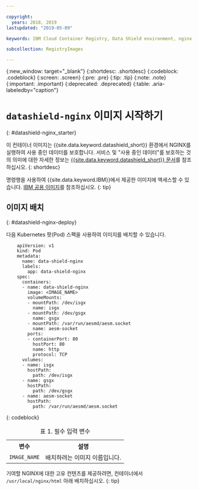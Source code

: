```yaml
---

copyright:
  years: 2018, 2019
lastupdated: "2019-05-09"

keywords: IBM Cloud Container Registry, Data Shield environment, nginx image, container image, public image, data in use, memory encryption, intel sgx, fortanix,

subcollection: RegistryImages

---
```


{:new_window: target="_blank"}
{:shortdesc: .shortdesc}
{:codeblock: .codeblock}
{:screen: .screen}
{:pre: .pre}
{:tip: .tip}
{:note: .note}
{:important: .important}
{:deprecated: .deprecated}
{:table: .aria-labeledby="caption"}

# `datashield-nginx` 이미지 시작하기
{: #datashield-nginx_starter}

이 컨테이너 이미지는 {{site.data.keyword.datashield_short}} 환경에서 NGINX를 실행하여 사용 중인 데이터를 보호합니다. 서비스 및 "사용 중인 데이터"를 보호하는 것의 의미에 대한 자세한 정보는 [{{site.data.keyword.datashield_short}} 문서](/docs/services/data-shield?topic=data-shield-about#about)를 참조하십시오.
{: shortdesc}

명령행을 사용하여 {{site.data.keyword.IBM}}에서 제공한 이미지에 액세스할 수 있습니다. [IBM 공용 이미지](/docs/services/Registry?topic=registry-public_images#public_images)를 참조하십시오.
{: tip}

## 이미지 배치
{: #datashield-nginx-deploy}

다음 Kubernetes 팟(Pod) 스펙을 사용하여 이미지를 배치할 수 있습니다.

```
    apiVersion: v1
    kind: Pod
    metadata:
      name: data-shield-nginx
      labels:
        app: data-shield-nginx
    spec:
      containers:
      - name: data-shield-nginx
        image: <IMAGE_NAME>
        volumeMounts:
        - mountPath: /dev/isgx
          name: isgx
        - mountPath: /dev/gsgx
          name: gsgx
        - mountPath: /var/run/aesmd/aesm.socket
          name: aesm-socket
        ports:
        - containerPort: 80
          hostPort: 80
          name: http
          protocol: TCP
      volumes:
      - name: isgx
        hostPath:
          path: /dev/isgx
      - name: gsgx
        hostPath:
          path: /dev/gsgx
      - name: aesm-socket
        hostPath:
          path: /var/run/aesmd/aesm.socket
```
{: codeblock}

<table>
<caption>표 1. 필수 입력 변수</caption>
  <tr>
    <th>변수</th>
    <th>설명</th>
  </tr>
  <tr>
    <td><code>IMAGE_NAME</code></td>
    <td>배치하려는 이미지 이름입니다.</td>
  </tr>
</table>

기여할 NGINX에 대한 고유 컨텐츠를 제공하려면, 컨테이너에서 `/usr/local/nginx/html` 아래 배치하십시오.
{: tip}
